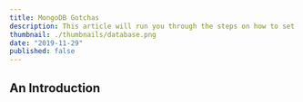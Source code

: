 ```yaml
---
title: MongoDB Gotchas
description: This article will run you through the steps on how to set one up and the nuances of running a database server.
thumbnail: ./thumbnails/database.png
date: "2019-11-29"
published: false
---
```


## An Introduction

